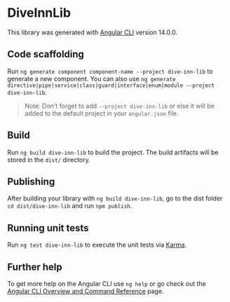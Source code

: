 # DiveInnLib

This library was generated with [Angular CLI](https://github.com/angular/angular-cli) version 14.0.0.

## Code scaffolding

Run `ng generate component component-name --project dive-inn-lib` to generate a new component. You can also use `ng generate directive|pipe|service|class|guard|interface|enum|module --project dive-inn-lib`.
> Note: Don't forget to add `--project dive-inn-lib` or else it will be added to the default project in your `angular.json` file. 

## Build

Run `ng build dive-inn-lib` to build the project. The build artifacts will be stored in the `dist/` directory.

## Publishing

After building your library with `ng build dive-inn-lib`, go to the dist folder `cd dist/dive-inn-lib` and run `npm publish`.

## Running unit tests

Run `ng test dive-inn-lib` to execute the unit tests via [Karma](https://karma-runner.github.io).

## Further help

To get more help on the Angular CLI use `ng help` or go check out the [Angular CLI Overview and Command Reference](https://angular.io/cli) page.
